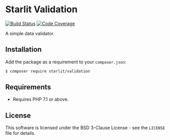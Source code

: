 # Starlit Validation

[![Build Status](https://travis-ci.org/starweb/starlit-validation.svg?branch=master)](https://travis-ci.org/starweb/starlit-validation)
[![Code Coverage](https://scrutinizer-ci.com/g/starweb/starlit-validation/badges/coverage.png?b=master)](https://scrutinizer-ci.com/g/starweb/starlit-validation/?branch=master)

A simple data validator. 

## Installation
Add the package as a requirement to your `composer.json`:
```bash
$ composer require starlit/validation
```

## Requirements
- Requires PHP 7.1 or above.

## License
This software is licensed under the BSD 3-Clause License - see the `LICENSE` file for details.
